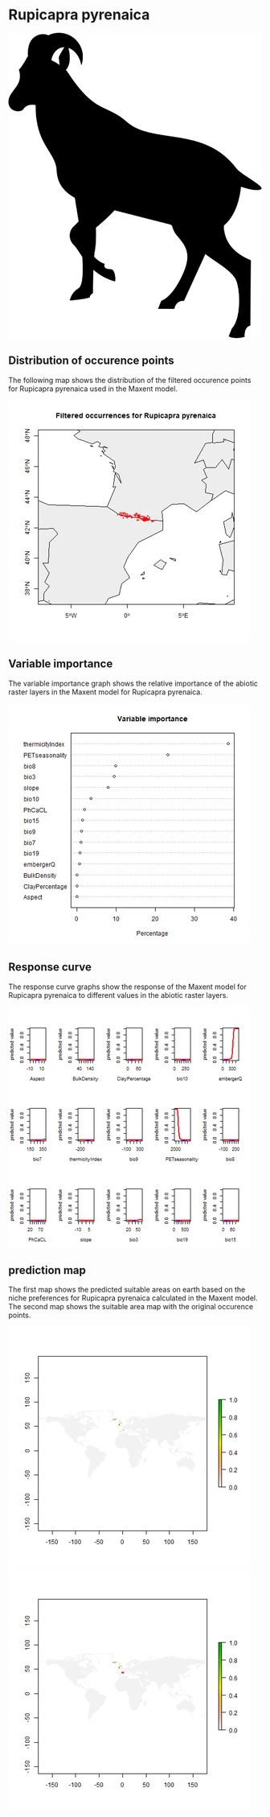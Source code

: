 # Rupicapra pyrenaica 

![](image_taxa.png) 

## Distribution of occurence points 
The following map shows the distribution of the filtered occurence points for Rupicapra pyrenaica used in the Maxent model. 

![](occurrences.png)
    
## Variable importance 
The variable importance graph shows the relative importance of the abiotic raster layers in the  Maxent model for Rupicapra pyrenaica. 

![](valid_maxent_variable_importance.png)
    
## Response curve 
The response curve graphs show the response of the Maxent model for Rupicapra pyrenaica to different values in the abiotic raster layers. 

![](valid_maxent_response_curve.png)
    
## prediction map 
The first map shows the predicted suitable areas on earth based on the niche preferences for Rupicapra pyrenaica calculated in the Maxent model. The second map shows the suitable area map with the original occurence points.

![](prediction_map.png)
![](prediction_occurence_map.png)
    

